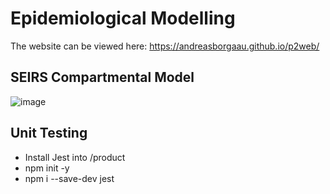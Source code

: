 # Epidemiological Modelling
The website can be viewed here: https://andreasborgaau.github.io/p2web/

## SEIRS Compartmental Model
![image](https://user-images.githubusercontent.com/72602768/119241619-222fb480-bb58-11eb-9177-ada74715dcfb.png)


## Unit Testing
* Install Jest into /product
* npm init -y
* npm i --save-dev jest
